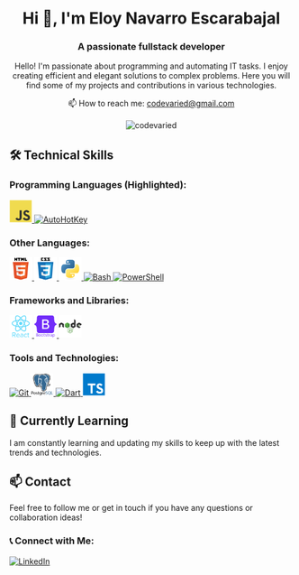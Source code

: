 <h1 align="center">Hi 👋, I'm Eloy Navarro Escarabajal</h1>
<h3 align="center">A passionate fullstack developer</h3>

<p align="center">
  Hello! I'm passionate about programming and automating IT tasks. I enjoy creating efficient and elegant solutions to complex problems. Here you will find some of my projects and contributions in various technologies.
</p>

<p align="center">
  <!-- 👨‍💻 All of my projects are available at <a href="portfolio link">portfolio link</a><br> -->
  📫 How to reach me: <a href="mailto:codevaried@gmail.com">codevaried@gmail.com</a>
</p>

<p align="center">
  <img align="center" src="https://github-readme-stats.vercel.app/api/top-langs?username=codevaried&show_icons=true&theme=dark&title_color=e6e6e6&text_color=c2c2c2&locale=en&layout=compact" alt="codevaried" />
</p>

## 🛠️ Technical Skills

### Programming Languages (Highlighted):

<p align="left">
  <a href="https://developer.mozilla.org/en-US/docs/Web/JavaScript" target="_blank" rel="noreferrer">
    <img src="https://raw.githubusercontent.com/devicons/devicon/master/icons/javascript/javascript-original.svg" alt="JavaScript" width="40" height="40" title="JavaScript"/>
  </a>
  <a href="https://www.autohotkey.com/" target="_blank" rel="noreferrer">
    <img src="https://github.com/uiwjs/file-icons/blob/master/icon/autohotkey.svg" alt="AutoHotKey" width="40" height="40" title="AutoHotKey"/>
  </a>
</p>

### Other Languages:

<p align="left">
  <a href="https://www.w3.org/html/" target="_blank" rel="noreferrer">
    <img src="https://raw.githubusercontent.com/devicons/devicon/master/icons/html5/html5-original-wordmark.svg" alt="HTML5" width="40" height="40" title="HTML5"/>
  </a>
  <a href="https://www.w3schools.com/css/" target="_blank" rel="noreferrer">
    <img src="https://raw.githubusercontent.com/devicons/devicon/master/icons/css3/css3-original-wordmark.svg" alt="CSS3" width="40" height="40" title="CSS3"/>
  </a>
  <a href="https://www.python.org" target="_blank" rel="noreferrer">
    <img src="https://raw.githubusercontent.com/devicons/devicon/master/icons/python/python-original.svg" alt="Python" width="40" height="40" title="Python"/>
  </a>
  <a href="https://www.gnu.org/software/bash/" target="_blank" rel="noreferrer">
    <img src="https://www.vectorlogo.zone/logos/gnu_bash/gnu_bash-icon.svg" alt="Bash" width="40" height="40" title="Bash"/>
  </a>
  <a href="https://docs.microsoft.com/en-us/powershell/" target="_blank" rel="noreferrer">
    <img src="https://github.com/actions/starter-workflows/blob/main/icons/powershell.svg" alt="PowerShell" width="40" height="40" title="PowerShell"/>
  </a>
</p>

### Frameworks and Libraries:

<p align="left">
  <a href="https://reactjs.org/" target="_blank" rel="noreferrer">
    <img src="https://raw.githubusercontent.com/devicons/devicon/master/icons/react/react-original-wordmark.svg" alt="React" width="40" height="40" title="React"/>
  </a>
  <a href="https://getbootstrap.com" target="_blank" rel="noreferrer">
    <img src="https://raw.githubusercontent.com/devicons/devicon/master/icons/bootstrap/bootstrap-plain-wordmark.svg" alt="Bootstrap" width="40" height="40" title="Bootstrap"/>
  </a>
  <a href="https://nodejs.org" target="_blank" rel="noreferrer">
    <img src="https://raw.githubusercontent.com/devicons/devicon/master/icons/nodejs/nodejs-original-wordmark.svg" alt="Node.js" width="40" height="40" title="Node.js"/>
  </a>
</p>

### Tools and Technologies:

<p align="left">
  <a href="https://git-scm.com/" target="_blank" rel="noreferrer">
    <img src="https://www.vectorlogo.zone/logos/git-scm/git-scm-icon.svg" alt="Git" width="40" height="40" title="Git"/>
  </a>
  <a href="https://www.postgresql.org" target="_blank" rel="noreferrer">
    <img src="https://raw.githubusercontent.com/devicons/devicon/master/icons/postgresql/postgresql-original-wordmark.svg" alt="PostgreSQL" width="40" height="40" title="PostgreSQL"/>
  </a>
  <a href="https://dart.dev" target="_blank" rel="noreferrer">
    <img src="https://www.vectorlogo.zone/logos/dartlang/dartlang-icon.svg" alt="Dart" width="40" height="40" title="Dart"/>
  </a>
  <a href="https://www.typescriptlang.org/" target="_blank" rel="noreferrer">
    <img src="https://raw.githubusercontent.com/devicons/devicon/master/icons/typescript/typescript-original.svg" alt="TypeScript" width="40" height="40" title="TypeScript"/>
  </a>
</p>

## 🌱 Currently Learning

I am constantly learning and updating my skills to keep up with the latest trends and technologies.

## 📫 Contact

Feel free to follow me or get in touch if you have any questions or collaboration ideas!

### 📞 Connect with Me:

<p align="left">
  <a href="https://linkedin.com/in/eloy-navarro-escarabajal-85720b314" target="blank">
    <img align="center" src="https://raw.githubusercontent.com/rahuldkjain/github-profile-readme-generator/master/src/images/icons/Social/linked-in-alt.svg" alt="LinkedIn" height="30" width="40" />
  </a>
</p>
